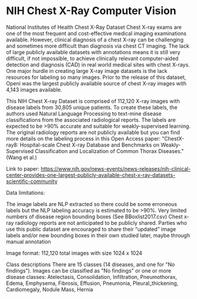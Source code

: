 # NIH Chest X-Ray Computer Vision
National Institutes of Health Chest X-Ray Dataset Chest X-ray exams are one of the most frequent and cost-effective medical imaging examinations available. However, clinical diagnosis of a chest X-ray can be challenging and sometimes more difficult than diagnosis via chest CT imaging. The lack of large publicly available datasets with annotations means it is still very difficult, if not impossible, to achieve clinically relevant computer-aided detection and diagnosis (CAD) in real world medical sites with chest X-rays. One major hurdle in creating large X-ray image datasets is the lack resources for labeling so many images. Prior to the release of this dataset, Openi was the largest publicly available source of chest X-ray images with 4,143 images available.

This NIH Chest X-ray Dataset is comprised of 112,120 X-ray images with disease labels from 30,805 unique patients. To create these labels, the authors used Natural Language Processing to text-mine disease classifications from the associated radiological reports. The labels are expected to be >90% accurate and suitable for weakly-supervised learning. The original radiology reports are not publicly available but you can find more details on the labeling process in this Open Access paper: "ChestX-ray8: Hospital-scale Chest X-ray Database and Benchmarks on Weakly-Supervised Classification and Localization of Common Thorax Diseases." (Wang et al.)

Link to paper: https://www.nih.gov/news-events/news-releases/nih-clinical-center-provides-one-largest-publicly-available-chest-x-ray-datasets-scientific-community

Data limitations:

The image labels are NLP extracted so there could be some erroneous labels but the NLP labeling accuracy is estimated to be >90%.
Very limited numbers of disease region bounding boxes (See BBoxlist2017.csv)
Chest x-ray radiology reports are not anticipated to be publicly shared. Parties who use this public dataset are encouraged to share their “updated” image labels and/or new bounding boxes in their own studied later, maybe through manual annotation

Image format: 112,120 total images with size 1024 x 1024

Class descriptions There are 15 classes (14 diseases, and one for "No findings"). Images can be classified as "No findings" or one or more disease classes:
Atelectasis, Consolidation, Infiltration, Pneumothorax, Edema, Emphysema, Fibrosis, Effusion, Pneumonia, Pleural_thickening, Cardiomegaly, Nodule Mass, Hernia
